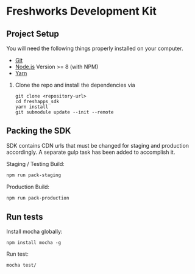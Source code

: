# Freshworks Development Kit

## Project Setup

You will need the following things properly installed on your computer.

* [Git](https://git-scm.com/)
* [Node.js](https://nodejs.org/) Version >= 8 (with NPM)
* [Yarn](https://yarnpkg.com/en/)



1. Clone the repo and install the dependencies via
    ```
    git clone <repository-url>
    cd freshapps_sdk
    yarn install
    git submodule update --init --remote
    ```

## Packing the SDK

SDK contains CDN urls that must be changed for staging and production accordingly. A separate gulp task has been added to accomplish it.

Staging / Testing Build:

```bash
npm run pack-staging
```

Production Build:

```bash
npm run pack-production
```

## Run tests

Install mocha globally:

    npm install mocha -g

Run test:

    mocha test/

